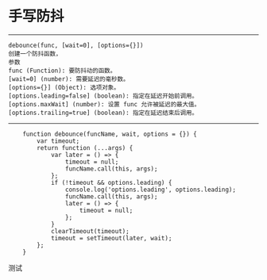 # 手写防抖

---
    debounce(func, [wait=0], [options={}])
    创建一个防抖函数，
    参数
    func (Function): 要防抖动的函数。
    [wait=0] (number): 需要延迟的毫秒数。
    [options={}] (Object): 选项对象。
    [options.leading=false] (boolean): 指定在延迟开始前调用。
    [options.maxWait] (number): 设置 func 允许被延迟的最大值。
    [options.trailing=true] (boolean): 指定在延迟结束后调用。
---



```
    function debounce(funcName, wait, options = {}) {
        var timeout;
        return function (...args) {
            var later = () => {
                timeout = null;
                funcName.call(this, args);
            };
            if (!timeout && options.leading) {
                console.log('options.leading', options.leading);
                funcName.call(this, args);
                later = () => {
                    timeout = null;
                };
            }
            clearTimeout(timeout);
            timeout = setTimeout(later, wait);
        };
    }
```
测试
```

```

